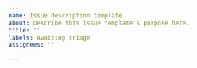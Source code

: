 ```yaml
---
name: Issue description template
about: Describe this issue template's purpose here.
title: ''
labels: Awaiting triage
assignees: ''

---
```


